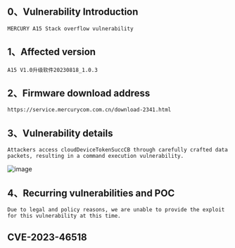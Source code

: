 ## 0、Vulnerability Introduction

```
MERCURY A15 Stack overflow vulnerability
```

## 1、Affected version

```
A15 V1.0升级软件20230818_1.0.3
```

## 2、Firmware download address

```
https://service.mercurycom.com.cn/download-2341.html
```

## 3、Vulnerability details

```
Attackers access cloudDeviceTokenSuccCB through carefully crafted data packets, resulting in a command execution vulnerability.
```

![image](https://github.com/XYIYM/Digging/blob/main/MERCURY/A15/1/upload/image-20231020150726300.png)

## 4、Recurring vulnerabilities and POC

```
Due to legal and policy reasons, we are unable to provide the exploit for this vulnerability at this time.
```
## CVE-2023-46518
